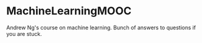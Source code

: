 # MachineLearningMOOC
Andrew Ng's course on machine learning. 
Bunch of answers to questions if you are stuck.

